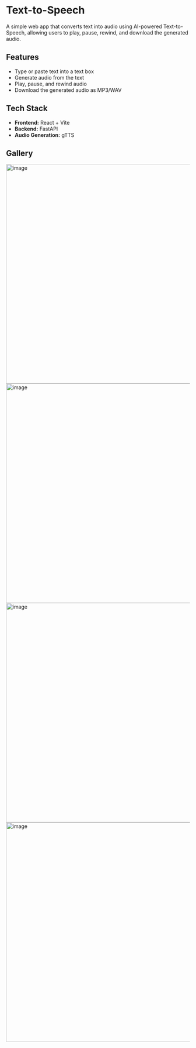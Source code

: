 # Text-to-Speech

A simple web app that converts text into audio using AI-powered Text-to-Speech, allowing users to play, pause, rewind, and download the generated audio.

## Features

- Type or paste text into a text box
- Generate audio from the text
- Play, pause, and rewind audio
- Download the generated audio as MP3/WAV

## Tech Stack

- **Frontend:** React + Vite
- **Backend:** FastAPI
- **Audio Generation:** gTTS

## Gallery

<img width="700" height="600" alt="image" src="https://github.com/user-attachments/assets/134a037e-aeb1-4ca9-aa29-389a1614a6dc" />

<img width="700" height="600" alt="image" src="https://github.com/user-attachments/assets/6dc15256-69fc-4c52-a686-a841d06785d9" />

<img width="700" height="600" alt="image" src="https://github.com/user-attachments/assets/18fc94a5-684d-45e4-beb3-bc315397eef9" />

<img width="700" height="600" alt="image" src="https://github.com/user-attachments/assets/390abf0a-76e4-4d97-8b7c-155ea113ef13" />
